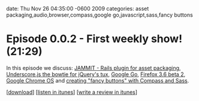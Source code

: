date: Thu Nov 26 04:35:00 -0600 2009
categories: asset packaging,audio,browser,compass,google go,javascript,sass,fancy buttons

#  Episode 0.0.2 - First weekly show! (21:29)

In this episode we discuss: [JAMMIT - Rails plugin for asset packaging](http://thechangelog.com/post/255052673/jammit-rails-plugin-for-asset-packaging), [Underscore.js the bowtie for jQuery's tux](http://thechangelog.com/post/255049350/underscore-js-a-bowtie-for-jquerys-tux), [Google Go](http://thechangelog.com/post/255055542/google-go), [Firefox 3.6 beta 2](http://thechangelog.com/post/255058455/firefox-3-6-beta-2), [Google Chrome OS](http://thechangelog.com/post/255853114/google-chrome-os-chromium-os) and [creating "fancy buttons" with Compass and Sass](http://thechangelog.com/post/254778611/fancy-buttons-with-compass-and-sass).

<script src="http://www.buzzsprout.com/105/1859-episode-0-0-2-first-weekly-show.js?player=small" type="text/javascript" charset="utf-8"></script>


[[download](http://changelogshow.com/105/1859-episode-0-0-2-first-weekly-show.mp3)] [[listen in itunes](http://itunes.apple.com/WebObjects/MZStore.woa/wa/viewPodcast?id=341623264)] [[write a review in itunes](https://userpub.itunes.apple.com/WebObjects/MZUserPublishing.woa/wa/addUserReview?id=341623264&type=Podcast)]
